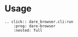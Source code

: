 # Usage

```{eval-rst}
.. click:: dare_browser.cli:run
    :prog: dare-browser
    :nested: full
```
